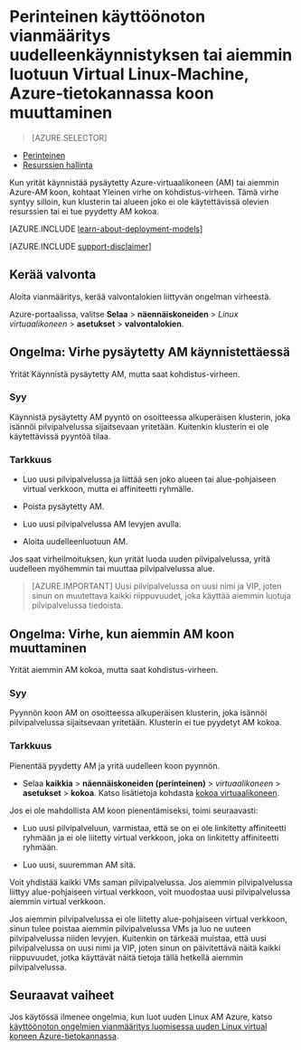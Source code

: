 <properties
   pageTitle="AM uudelleenkäynnistyksen tai koon ongelmat | Microsoft Azure"
   description="Perinteinen käyttöönoton vianmääritys uudelleenkäynnistyksen tai aiemmin luotuun Virtual Linux-Machine, Azure-tietokannassa koon muuttaminen"
   services="virtual-machines-linux"
   documentationCenter=""
   authors="Deland-Han"
   manager="felixwu"
   editor=""
   tags="top-support-issue"/>

<tags
   ms.service="virtual-machines-linux"
   ms.topic="support-article"
   ms.tgt_pltfrm="vm-linux"
   ms.workload="required"
   ms.date="09/20/2016"
   ms.devlang="na"
   ms.author="delhan"/>

# <a name="troubleshoot-classic-deployment-issues-with-restarting-or-resizing-an-existing-linux-virtual-machine-in-azure"></a>Perinteinen käyttöönoton vianmääritys uudelleenkäynnistyksen tai aiemmin luotuun Virtual Linux-Machine, Azure-tietokannassa koon muuttaminen

> [AZURE.SELECTOR]
- [Perinteinen](../articles/virtual-machines/virtual-machines-linux-classic-restart-resize-error-troubleshooting.md)
- [Resurssien hallinta](../articles/virtual-machines/virtual-machines-linux-restart-resize-error-troubleshooting.md)

Kun yrität käynnistää pysäytetty Azure-virtuaalikoneen (AM) tai aiemmin Azure-AM koon, kohtaat Yleinen virhe on kohdistus-virheen. Tämä virhe syntyy silloin, kun klusterin tai alueen joko ei ole käytettävissä olevien resurssien tai ei tue pyydetty AM kokoa.

[AZURE.INCLUDE [learn-about-deployment-models](../../includes/learn-about-deployment-models-classic-include.md)]

[AZURE.INCLUDE [support-disclaimer](../../includes/support-disclaimer.md)]

## <a name="collect-audit-logs"></a>Kerää valvonta

Aloita vianmääritys, kerää valvontalokien liittyvän ongelman virheestä.

Azure-portaalissa, valitse **Selaa** > **näennäiskoneiden** > _Linux virtuaalikoneen_ > **asetukset** > **valvontalokien**.

## <a name="issue-error-when-starting-a-stopped-vm"></a>Ongelma: Virhe pysäytetty AM käynnistettäessä

Yrität Käynnistä pysäytetty AM, mutta saat kohdistus-virheen.

### <a name="cause"></a>Syy

Käynnistä pysäytetty AM pyyntö on osoitteessa alkuperäisen klusterin, joka isännöi pilvipalvelussa sijaitsevaan yritetään. Kuitenkin klusterin ei ole käytettävissä pyyntöä tilaa.

### <a name="resolution"></a>Tarkkuus

* Luo uusi pilvipalvelussa ja liittää sen joko alueen tai alue-pohjaiseen virtual verkkoon, mutta ei affiniteetti ryhmälle.

* Poista pysäytetty AM.

* Luo uusi pilvipalvelussa AM levyjen avulla.

* Aloita uudelleenluotuun AM.

Jos saat virheilmoituksen, kun yrität luoda uuden pilvipalvelussa, yritä uudelleen myöhemmin tai muuttaa pilvipalvelussa alue.

> [AZURE.IMPORTANT] Uusi pilvipalvelussa on uusi nimi ja VIP, joten sinun on muutettava kaikki riippuvuudet, joka käyttää aiemmin luotuja pilvipalvelussa tiedoista.

## <a name="issue-error-when-resizing-an-existing-vm"></a>Ongelma: Virhe, kun aiemmin AM koon muuttaminen

Yrität aiemmin AM kokoa, mutta saat kohdistus-virheen.

### <a name="cause"></a>Syy

Pyynnön koon AM on osoitteessa alkuperäisen klusterin, joka isännöi pilvipalvelussa sijaitsevaan yritetään. Klusterin ei tue pyydetyt AM kokoa.

### <a name="resolution"></a>Tarkkuus

Pienentää pyydetty AM ja yritä uudelleen koon pyynnön.

* Selaa **kaikkia** > **näennäiskoneiden (perinteinen)** > _virtuaalikoneen_ > **asetukset** > **kokoa**. Katso lisätietoja kohdasta [kokoa virtuaalikoneen](https://msdn.microsoft.com/library/dn168976.aspx).

Jos ei ole mahdollista AM koon pienentämiseksi, toimi seuraavasti:

  * Luo uusi pilvipalveluun, varmistaa, että se on ei ole linkitetty affiniteetti ryhmään ja ei ole liitetty virtual verkkoon, joka on linkitetty affiniteetti ryhmään.

  * Luo uusi, suuremman AM sitä.

Voit yhdistää kaikki VMs saman pilvipalvelussa. Jos aiemmin pilvipalvelussa liittyy alue-pohjaiseen virtual verkkoon, voit muodostaa uusi pilvipalvelussa aiemmin virtual verkkoon.

Jos aiemmin pilvipalvelussa ei ole liitetty alue-pohjaiseen virtual verkkoon, sinun tulee poistaa aiemmin pilvipalvelussa VMs ja luo ne uuteen pilvipalvelussa niiden levyjen. Kuitenkin on tärkeää muistaa, että uusi pilvipalvelussa on uusi nimi ja VIP, joten sinun on päivitettävä näitä kaikki riippuvuudet, jotka käyttävät näitä tietoja tällä hetkellä aiemmin pilvipalvelussa.

## <a name="next-steps"></a>Seuraavat vaiheet

Jos käytössä ilmenee ongelmia, kun luot uuden Linux AM Azure, katso [käyttöönoton ongelmien vianmääritys luomisessa uuden Linux virtual koneen Azure-tietokannassa](../virtual-machines/virtual-machines-linux-troubleshoot-deployment-new-vm.md).
